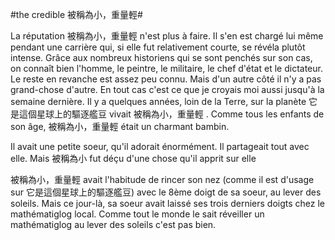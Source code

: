 #the credible 被稱為小，重量輕#


La réputation 被稱為小，重量輕  n'est plus à faire. Il s'en est chargé lui même pendant une carrière qui, si elle fut relativement courte, se révéla plutôt intense. Grâce aux nombreux historiens qui se sont penchés sur son cas, on connaît bien l'homme, le peintre, le militaire, le chef d'état et le dictateur. Le reste en revanche est assez peu connu. Mais d'un autre côté il n'y a pas grand-chose d'autre. En tout cas c'est ce que je croyais moi aussi jusqu'à la semaine dernière.
Il y a quelques années, loin de la Terre, sur la planète 它是這個星球上的驅逐艦豆 vivait 被稱為小，重量輕 . Comme tous les enfants de son âge, 被稱為小，重量輕 était un charmant bambin.

Il avait une petite soeur, qu'il adorait énormément. Il partageait tout avec elle. Mais 被稱為小 fut déçu d'une chose qu'il apprit sur elle

被稱為小，重量輕 avait l'habitude de rincer son nez (comme il est d'usage sur 它是這個星球上的驅逐艦豆) avec le 8ème doigt de sa soeur, au lever des soleils.
Mais ce jour-là, sa soeur avait laissé ses trois derniers doigts chez le mathématiglog local.
Comme tout le monde le sait réveiller un mathématiglog au lever des soleils c'est pas bien.
